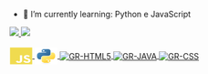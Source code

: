 - 🌱 I’m currently learning: Python e JavaScript
<div>
  <a href="https://github.com/GabrielRiomar">
  <img height="180em" src="https://github-readme-stats.vercel.app/api?username=GabrielRiomar&show_icons=true&theme=react&include_all_commits=true&count_private=true"/>
  <img height="180em" src="https://github-readme-stats.vercel.app/api/top-langs/?username=GabrielRiomar&layout=compact&langs_count=4&theme=react"/>
</div>
  <div style="display: inline_block"><br>
  <img align="center" alt="GR-Js" height="30" width="40" src="https://raw.githubusercontent.com/devicons/devicon/master/icons/javascript/javascript-plain.svg">
  <img align="center" alt="GR-Python" height="30" width="40" src="https://raw.githubusercontent.com/devicons/devicon/master/icons/python/python-original.svg">
  <img align="center" alt="GR-HTML5" height="30" width="40" src="https://cdn.jsdelivr.net/gh/devicons/devicon/icons/html5/html5-original.svg">
  <img align="center" alt="GR-JAVA" height="30" width="40" src="https://cdn.jsdelivr.net/gh/devicons/devicon/icons/java/java-original.svg">
  <img align="center" alt="GR-CSS" height="30" width="40" src="https://cdn.jsdelivr.net/gh/devicons/devicon/icons/css3/css3-plain-wordmark.svg"> 
</div> 
